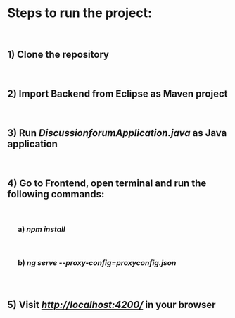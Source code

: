 <h1> Steps to run the project: </h1> <br>
<h2> 1) Clone the repository </h2> <br>
<h2> 2) Import Backend from Eclipse as Maven project </h2> <br>
<h2> 3) Run <i>DiscussionforumApplication.java</i> as Java application </h2> <br>
<h2> 4) Go to Frontend, open terminal and run the following commands: </h2> <br>
 <ul>
  <h3>  a) <i>npm install</i> </h3> <br>
  <h3>  b) <i>ng serve --proxy-config=proxyconfig.json</i> <h3> <br> 
 </ul>
    <h2> 5) Visit <i><a href="http://localhost:4200/">http://localhost:4200/</a> </i> in your browser </h2> <br>
